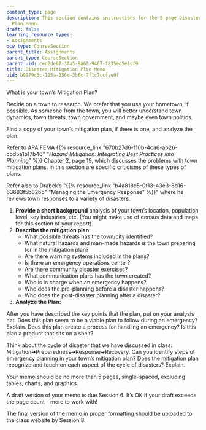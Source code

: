 ```yaml
---
content_type: page
description: This section contains instructions for the 5 page Disaster Mitigation
  Plan Memo.
draft: false
learning_resource_types:
- Assignments
ocw_type: CourseSection
parent_title: Assignments
parent_type: CourseSection
parent_uid: ced2de67-3fa5-8a60-9467-f835ed5e1cf9
title: Disaster Mitigation Plan Memo
uid: b9979c3c-115a-256e-3b8c-7f1c7ccfae0f
---
```

What is your town’s Mitigation Plan?

Decide on a town to research. We prefer that you use your hometown, if possible. As someone from the town, you will better understand town dynamics, town threats, town government, and maybe even town politics.

Find a copy of your town’s mitigation plan, if there is one, and analyze the plan.

Refer to APA FEMA {{% resource_link "670b27d6-f10b-4ca6-ab26-cbd5a1b17b46" "*Hazard Mitigation: Integrating Best Practices into Planning*" %}} Chapter 2, page 19, which discusses the problems with town mitigation plans. In this section are specific criticisms of these types of plans.

Refer also to Drabek’s "{{% resource_link "b4a818c5-0f13-43e3-8d16-63683f5b82b5" "Managing the Emergency Response" %}}" where he reviews town responses to a variety of disasters.

1. **Provide a short background** analysis of your town’s location, population level, key industries, etc. (You might make use of census data and maps for this section of your report).
2. **Describe the mitigation plan:**
    - What possible threats has the town/city identified?
    - What natural hazards and man-made hazards is the town preparing for in the mitigation plan?
    - Are there warning systems included in the plans?
    - Is there an emergency operations center?
    - Are there community disaster exercises?
    - What communication plans has the town created?
    - Who is in charge when an emergency happens?
    - Who does the pre-planning before a disaster happens?
    - Who does the post-disaster planning after a disaster?
3. **Analyze the Plan:**

After you have described the key points that the plan, put on your analysis hat. Does this plan seem to be a viable plan to follow during an emergency? Explain. Does this plan create a process for handling an emergency? Is this plan a product that sits on a shelf?

Think about the cycle of disaster that we have discussed in class: Mitigation➔Preparedness➔Response➔Recovery. Can you identify steps of emergency planning in your town’s mitigation plan? Does the mitigation plan recognize and touch on each aspect of the cycle of disasters? Explain.

Your memo should be no more than 5 pages, single-spaced, excluding tables, charts, and graphics.

A draft version of your memo is due Session 6. It’s OK if your draft exceeds the page count – more to work with!

The final version of the memo in proper formatting should be uploaded to the class website by Session 8.